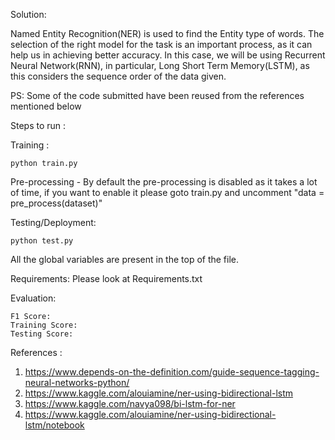 Solution:


Named Entity Recognition(NER) is used to find the Entity type of words. The selection of the right model for the task is an important process, as it can help us in achieving better accuracy. In this case, we will be using Recurrent Neural Network(RNN), in particular, Long Short Term Memory(LSTM), as this considers the sequence order of the data given. 

PS: Some of the code submitted have been reused from the references mentioned below

Steps to run : 

Training : 

    python train.py
    
Pre-processing - By default the pre-processing is disabled as it takes a lot of time, if you want to enable it please goto train.py and uncomment "data = pre_process(dataset)"


Testing/Deployment: 

    python test.py

All the global variables are present in the top of the file.

Requirements:
Please look at Requirements.txt


Evaluation:
    
    F1 Score: 
    Training Score: 
    Testing Score: 

References : 

1. https://www.depends-on-the-definition.com/guide-sequence-tagging-neural-networks-python/
2. https://www.kaggle.com/alouiamine/ner-using-bidirectional-lstm
3. https://www.kaggle.com/navya098/bi-lstm-for-ner
4. https://www.kaggle.com/alouiamine/ner-using-bidirectional-lstm/notebook
